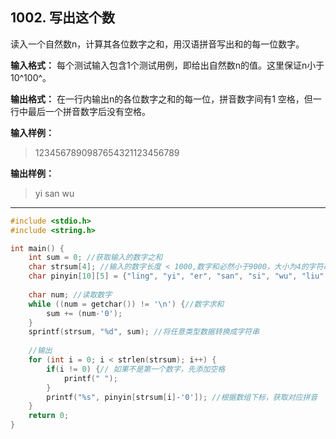 ﻿## 1002. 写出这个数
读入一个自然数n，计算其各位数字之和，用汉语拼音写出和的每一位数字。

**输入格式：** 每个测试输入包含1个测试用例，即给出自然数n的值。这里保证n小于10^100^。

**输出格式：** 在一行内输出n的各位数字之和的每一位，拼音数字间有1 空格，但一行中最后一个拼音数字后没有空格。

**输入样例：**
>1234567890987654321123456789

**输出样例：**
>yi san wu

---
```c
#include <stdio.h>
#include <string.h>

int main() {
	int sum = 0; //获取输入的数字之和 
	char strsum[4]; //输入的数字长度 < 1000,数字和必然小于9000，大小为4的字符串即能存放 
	char pinyin[10][5] = {"ling", "yi", "er", "san", "si", "wu", "liu", "qi", "ba", "jiu"};
	
	char num; //读取数字 
	while ((num = getchar()) != '\n') {//数字求和 
		sum += (num-'0');
	}
	sprintf(strsum, "%d", sum); //将任意类型数据转换成字符串  
	
	//输出
	for (int i = 0; i < strlen(strsum); i++) {
		if(i != 0) {// 如果不是第一个数字，先添加空格
			printf(" ");
		}
		printf("%s", pinyin[strsum[i]-'0']); //根据数组下标，获取对应拼音
	}
	return 0;
} 
```